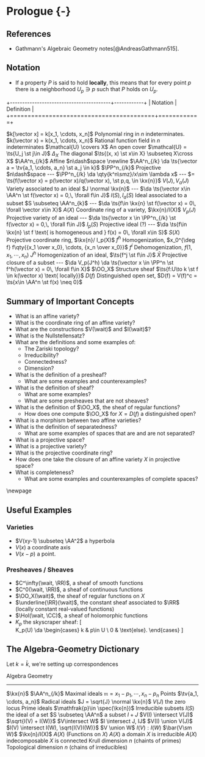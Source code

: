 # Prologue {-}

## References 

- Gathmann's Algebraic Geometry notes[@AndreasGathmann515].

## Notation

- If a property $P$ is said to hold **locally**, this means that for every point $p$ there is a neighborhood $U_p \ni p$ such that $P$ holds on $U_p$.

+-----------------------------------------+------------+
| Notation                                | Definition |
+=========================================+============+

$k[\vector x] = k[x_1, \cdots, x_n]$      Polynomial ring in $n$ indeterminates.
$k(\vector x) = k(x_1, \cdots, x_n)$      Rational function field in $n$ indeterminates
$\mathcal{U} \covers X$                   An open cover $\mathcal{U} = \ts{U_j \st j\in J}$
$\Delta_X$                                The diagonal $\ts{(x, x) \st x\in X} \subseteq X\cross X$
$\AA^n_{/k}$                              Affine $n\dash$space \newline $\AA^n_{/k} \da \ts{\vector a = \tv{a_1, \cdots, a_n} \st a_j \in k}$
$\PP^n_{/k}$                              Projective $n\dash$space
---                                       $\PP^n_{/k} \da \qty{k^n\smz}/x\sim \lambda x$
---                                        $= \ts{f(\vector x) = p(\vector x)/q(\vector x), \st p,q, \in \kx{n}}$
$V(J), V_a(J)$                            Variety associated to an ideal $J \normal \kx{n}$
---                                       $\da \ts{\vector x\in \AA^n \st f(\vector x) = 0,\, \forall f\in J}$
$I(S), I_a(S)$                            Ideal associated to a subset $S \subseteq \AA^n_{k}$
---                                       $\da \ts{f\in \kx{n} \st f(\vector x) = 0\, \forall \vector x\in X}$
$A(X)$                                    Coordinate ring of a variety, $\kx{n}/I(X)$
$V_p(J)$                                  Projective variety of an ideal
---                                       $\da \ts{\vector x \in \PP^n_{/k} \st f(\vector x) = 0,\, \forall f\in J}$
$I_p(S)$                                  Projective ideal (?)
---                                       $\da \ts{f\in \kx{n} \st f \text{ is homogeneous and } f(x) = 0\, \forall x\in S}$
$S(X)$                                    Projective coordinate ring, $\kx{n}/ I_p(X)$
$f^h$                                     Homogenization, $x_0^{\deg f} f\qty{{x_1 \over x_0}, \cdots, {x_n \over x_0}}$
$f^i$                                     Dehomogenization, $f(1, x_1, \cdots, x_n)$
$J^h$                                     Homogenization of an ideal, $\ts{f^j \st f\in J}$
$\bar X$                                  Projective closure of a subset
---                                       $\da V_p(J^h) \da \ts{\vector x \in \PP^n \st f^h(\vector x) = 0\, \forall f\in X}$
$\OO_X$                                   Structure sheaf $\ts{f:U\to k \st f \in k(\vector x) \text{ locally}}$
$D(f)$                                    Distinguished open set, $D(f) = V(f)^c = \ts{x\in \AA^n \st f(x) \neq 0}$


## Summary of Important Concepts

- What is an affine variety?
- What is the coordinate ring of an affine variety?
- What are the constructions $V(\wait)$ and $I(\wait)$?
- What is the Nullstellensatz?
- What are the definitions and some examples of:
  - The Zariski topology?
  - Irreducibility?
  - Connectedness?
  - Dimension?
- What is the definition of a presheaf?
  - What are some examples and counterexamples?
- What is the definition of sheaf?
  - What are some examples?
  - What are some presheaves that are not sheaves?
- What is the definition of $\OO_X$, the sheaf of regular functions?
  - How does one compute $\OO_X$ for $X = D(f)$ a distinguished open?
- What is a morphism between two affine varieties?
- What is the definition of separatedness?
  - What are some examples of spaces that are and are not separated?
- What is a projective space?
- What is a projective variety?
- What is the projective coordinate ring?
- How does one take the closure of an affine variety $X$ in projective space?
- What is completeness?
  - What are some examples and counterexamples of complete spaces?



\newpage

## Useful Examples

### Varieties

- $V(xy-1) \subseteq \AA^2$ a hyperbola
- $V(x)$ a coordinate axis
- $V(x-p)$ a point.

### Presheaves / Sheaves

- $C^\infty(\wait, \RR)$, a sheaf of smooth functions
- $C^0(\wait, \RR)$, a sheaf of continuous functions
- $\OO_X(\wait)$, the sheaf of regular functions on $X$
- $\underline{\RR}(\wait)$, the constant sheaf associated to $\RR$ (locally constant real-valued functions)
- $\Hol(\wait, \CC)$, a sheaf of holomorphic functions
- $K_p$ the skyscraper sheaf:
\[  
K_p(U) \da 
\begin{cases}
k & p\in U \\
0 & \text{else}.
\end{cases}
\]



## The Algebra-Geometry Dictionary

Let $k=\bar k$, we're setting up correspondences


Algebra                                                         Geometry
-----------------------------------------------------------     ------------------------------
$\kx{n}$                                                        $\AA^n_{/k}$
Maximal ideals $\mathfrak{m}={x_1 - p_1, \cdots, x_n - p_n}$    Points $\tv{a_1, \cdots, a_n}$
Radical ideals $J = \sqrt{J} \normal \kx{n}$                    $V(J)$ the zero locus
Prime ideals $\mathfrak{p}\in \spec(\kx{n})$                    Irreducible subsets
$I(S)$ the ideal of a set                                       $S \subseteq \AA^n$ a subset
$I + J$                                                         $V(I) \intersect V(J)$
$\sqrt{I(V) + I(W)}$                                            $V\intersect W$
$I \intersect J, IJ$                                            $V(I) \union V(J)$
$I(V) \intersect I(W), \sqrt{I(V)I(W)}$                         $V \union W$
$I(V) : I(W)$                                                   $\bar{V\sm W}$
$\kx{n}/I(X)$                                                   $A(X)$ (Functions on $X$)
$A(X)$ a domain                                                 $X$ is irreducible
$A(X)$ indecomposable                                           $X$ is connected
Krull dimension $n$ (chaints of primes)                         Topological dimension $n$ (chains of irreducibles)


